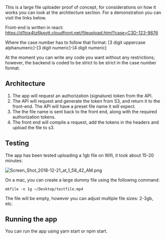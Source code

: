 This is a large file uploader proof of concept, for considerations on how it works you can look at the architecture section. For a demonstration you can visit the links below.

Front-end is written in react:
https://d1tox4tz6kpvtt.cloudfront.net/fileupload.html?case=C3D-123-9876

Where the case number has to follow that format:
[3 digit uppercase alphanumeric]-[3 digit numeric]-[4 digit numeric]

At the moment you can write any code you want without any restrictions; however, the backend is coded to be strict to be strict in the case number format.

## Architecture

1. The app will request an authorization (signature) token from the API.
2. The API will request and generate the token from S3, and return it to the front-end. The API will have a preset file name it will expect.
3. The the file name is sent back to the front end, along with the required authorization tokens.
4. The front end will compile a request, add the tokens in the headers and upload the file to s3.

## Testing

The app has been tested uploading a 1gb file on Wifi, it took about 15-20 minutes:

![Screen_Shot_2018-12-21_at_1_58_42_AM.png](https://images.zenhubusercontent.com/5b7edad7290aac725aec290c/f74f89e1-39f6-4baa-ad46-a941d8cd38a8)

On a mac, you can create a large dummy file using the following command:

`mkfile -n 1g ~/Desktop/testfile.mp4`

The file will be empty, however you can adjust multiple file sizes: 2-3gb, etc.


## Running the app

You can run the app using yarn start or npm start.
